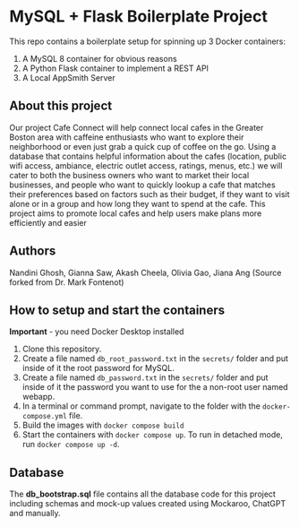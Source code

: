 # MySQL + Flask Boilerplate Project

This repo contains a boilerplate setup for spinning up 3 Docker containers: 
1. A MySQL 8 container for obvious reasons
1. A Python Flask container to implement a REST API
1. A Local AppSmith Server

## About this project

Our project Cafe Connect will help connect local cafes in the Greater Boston area with caffeine enthusiasts who want to explore their neighborhood or even just grab a quick cup of coffee on the go. Using a database that contains helpful information about the cafes (location, public wifi access, ambiance, electric outlet access, ratings, menus, etc.) we will cater to both the business owners who want to market their local businesses, and people who want to quickly lookup a cafe that matches their preferences based on factors such as their budget, if they want to visit alone or in a group and how long they want to spend at the cafe. This project aims to promote local cafes and help users make plans more efficiently and easier

## Authors

Nandini Ghosh, Gianna Saw, Akash Cheela, Olivia Gao, Jiana Ang
(Source forked from Dr. Mark Fontenot)

## How to setup and start the containers
**Important** - you need Docker Desktop installed

1. Clone this repository.  
1. Create a file named `db_root_password.txt` in the `secrets/` folder and put inside of it the root password for MySQL. 
1. Create a file named `db_password.txt` in the `secrets/` folder and put inside of it the password you want to use for the a non-root user named webapp. 
1. In a terminal or command prompt, navigate to the folder with the `docker-compose.yml` file.  
1. Build the images with `docker compose build`
1. Start the containers with `docker compose up`.  To run in detached mode, run `docker compose up -d`. 

## Database 

The **db_bootstrap.sql** file contains all the database code for this project including schemas and mock-up values created using Mockaroo, ChatGPT and manually.